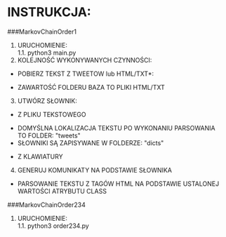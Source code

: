 # INSTRUKCJA:

###MarkovChainOrder1
1.  URUCHOMIENIE:  
1.1.  python3 main.py
2.  KOLEJNOŚĆ WYKONYWANYCH CZYNNOŚCI:
- POBIERZ TEKST Z TWEETOW lub HTML/TXT*:
* ZAWARTOŚĆ FOLDERU BAZA TO PLIKI HTML/TXT
3.  UTWÓRZ SŁOWNIK:
- Z PLIKU TEKSTOWEGO
* DOMYŚLNA LOKALIZACJA TEKSTU PO WYKONANIU PARSOWANIA TO FOLDER: "tweets"
* SŁOWNIKI SĄ ZAPISYWANE W FOLDERZE: "dicts"
- Z KLAWIATURY
4.  GENERUJ KOMUNIKATY NA PODSTAWIE SŁOWNIKA

* PARSOWANIE TEKSTU Z TAGÓW HTML NA PODSTAWIE USTALONEJ WARTOŚCI ATRYBUTU CLASS

###MarkovChainOrder234
1.  URUCHOMIENIE:  
1.1.  python3 order234.py
